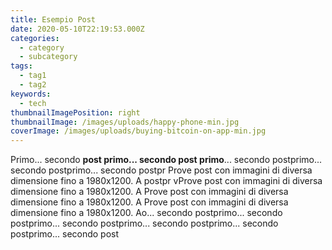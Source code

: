 ```yaml
---
title: Esempio Post
date: 2020-05-10T22:19:53.000Z
categories:
  - category
  - subcategory
tags:
  - tag1
  - tag2
keywords:
  - tech
thumbnailImagePosition: right
thumbnailImage: /images/uploads/happy-phone-min.jpg
coverImage: /images/uploads/buying-bitcoin-on-app-min.jpg
---
```

<!--more-->

Primo... secondo **post primo... secondo post primo**... secondo postprimo... secondo postprimo... secondo postpr Prove post con immagini di diversa dimensione fino a 1980x1200. A postpr vProve post con immagini di diversa dimensione fino a 1980x1200. A  Prove post con immagini di diversa dimensione fino a 1980x1200. A Prove post con immagini di diversa dimensione fino a 1980x1200. Ao... secondo postprimo... secondo postprimo... secondo postprimo... secondo postprimo... secondo postprimo... secondo post